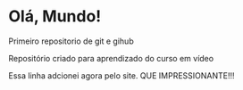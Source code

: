# Olá, Mundo!
 Primeiro repositorio de git e gihub

 Repositório criado para aprendizado do curso em vídeo
 
 Essa linha adcionei agora pelo site. QUE IMPRESSIONANTE!!!
